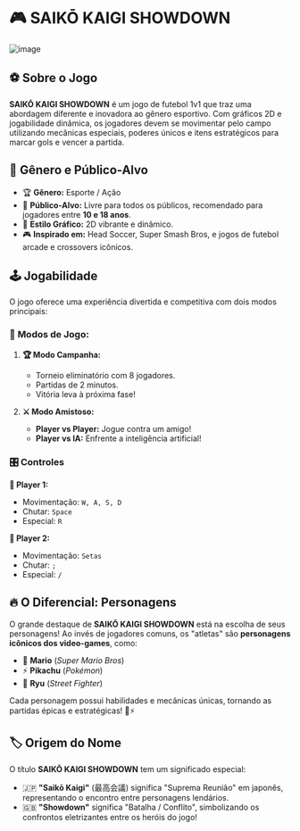 # 🎮 SAIKŌ KAIGI SHOWDOWN

![image](https://github.com/user-attachments/assets/77e2ca3c-2bcc-4a7b-a805-e759217c60d4)

## ⚽ Sobre o Jogo

**SAIKŌ KAIGI SHOWDOWN** é um jogo de futebol 1v1 que traz uma abordagem diferente e inovadora ao gênero esportivo. Com gráficos 2D e jogabilidade dinâmica, os jogadores devem se movimentar pelo campo utilizando mecânicas especiais, poderes únicos e itens estratégicos para marcar gols e vencer a partida.

## 🎯 Gênero e Público-Alvo

- 🏆 **Gênero:** Esporte / Ação
- 👦 **Público-Alvo:** Livre para todos os públicos, recomendado para jogadores entre **10 e 18 anos**.
- 🎨 **Estilo Gráfico:** 2D vibrante e dinâmico.
- 🎮 **Inspirado em:** Head Soccer, Super Smash Bros, e jogos de futebol arcade e crossovers icônicos.

## 🕹️ Jogabilidade

O jogo oferece uma experiência divertida e competitiva com dois modos principais:

### 📌 **Modos de Jogo:**

1. **🏆 Modo Campanha:**
   - Torneio eliminatório com 8 jogadores.
   - Partidas de 2 minutos.
   - Vitória leva à próxima fase!

2. **⚔️ Modo Amistoso:**
   - **Player vs Player:** Jogue contra um amigo!
   - **Player vs IA:** Enfrente a inteligência artificial!

### 🎛️ **Controles**

**👤 Player 1:**
- Movimentação: `W, A, S, D`
- Chutar: `Space`
- Especial: `R`

**👥 Player 2:**
- Movimentação: `Setas`
- Chutar: `;`
- Especial: `/`

## 🔥 O Diferencial: Personagens

O grande destaque de **SAIKŌ KAIGI SHOWDOWN** está na escolha de seus personagens! Ao invés de jogadores comuns, os "atletas" são **personagens icônicos dos video-games**, como:

- 🍄 **Mario** (*Super Mario Bros*)
- ⚡ **Pikachu** (*Pokémon*)
- 🥋 **Ryu** (*Street Fighter*)

Cada personagem possui habilidades e mecânicas únicas, tornando as partidas épicas e estratégicas! 🏅⚡

## 🏷️ Origem do Nome

O título **SAIKŌ KAIGI SHOWDOWN** tem um significado especial:
- 🇯🇵 **"Saikō Kaigi"** (最高会議) significa "Suprema Reunião" em japonês, representando o encontro entre personagens lendários.
- 🇬🇧 **"Showdown"** significa "Batalha / Conflito", simbolizando os confrontos eletrizantes entre os heróis do jogo!
